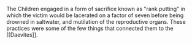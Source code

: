 The Children engaged in a form of sacrifice known as "rank putting" in which the victim would be lacerated on a factor of seven before being drowned in saltwater, and mutilation of the reproductive organs. These practices were some of the few things that connected them to the [[Daevites]].